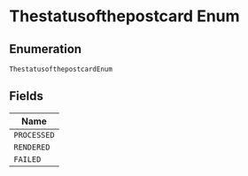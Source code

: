 
# Thestatusofthepostcard Enum

## Enumeration

`ThestatusofthepostcardEnum`

## Fields

| Name |
|  --- |
| `PROCESSED` |
| `RENDERED` |
| `FAILED` |

